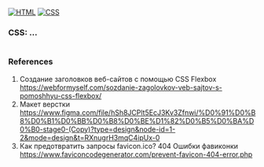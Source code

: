[![HTML](https://img.shields.io/badge/HTML-E46035??style=for-the-badge&logo=HTML5&logoColor=FFFFFF)](https://html.spec.whatwg.org/multipage/)
[![CSS](https://img.shields.io/badge/CSS-274DE4??style=for-the-badge&logo=CSS3&logoColor=FFFFFF)](https://www.w3.org/Style/CSS/)

### CSS: ...
```
```
### References
1. Создание заголовков веб-сайтов с помощью CSS Flexbox https://webformyself.com/sozdanie-zagolovkov-veb-sajtov-s-pomoshhyu-css-flexbox/
2. Макет верстки https://www.figma.com/file/hSh8JCPlt5EcJ3Kv3Zfnwi/%D0%91%D0%B8%D0%B1%D0%BB%D0%B8%D0%BE%D1%82%D0%B5%D0%BA%D0%B0-stage0-(Copy)?type=design&node-id=1-2&mode=design&t=RXnugrH3mqC4ipUx-0 
3. Как предотвратить запросы favicon.ico? 404 Ошибки фавиконки https://www.faviconcodegenerator.com/prevent-favicon-404-error.php
